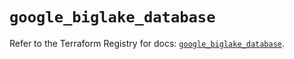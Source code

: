 # `google_biglake_database`

Refer to the Terraform Registry for docs: [`google_biglake_database`](https://registry.terraform.io/providers/hashicorp/google/6.1.0/docs/resources/biglake_database).
